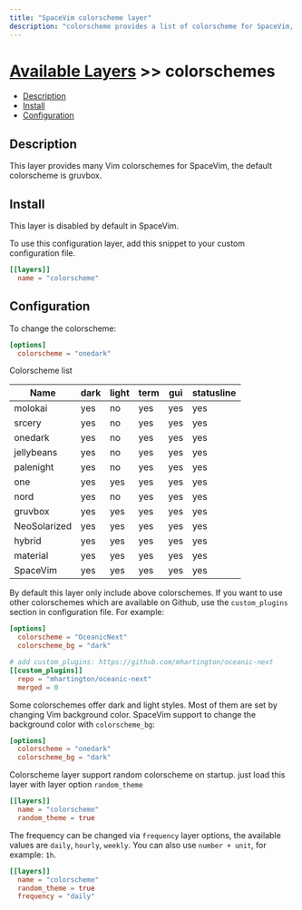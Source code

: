 ```yaml
---
title: "SpaceVim colorscheme layer"
description: "colorscheme provides a list of colorscheme for SpaceVim, default colorscheme is gruvbox with dark theme."
---
```


# [Available Layers](../) >> colorschemes

<!-- vim-markdown-toc GFM -->

- [Description](#description)
- [Install](#install)
- [Configuration](#configuration)

<!-- vim-markdown-toc -->

## Description

This layer provides many Vim colorschemes for SpaceVim, the default colorscheme is gruvbox.

## Install

This layer is disabled by default in SpaceVim.

To use this configuration layer, add this snippet to your custom configuration file.

```toml
[[layers]]
  name = "colorscheme"
```

## Configuration

To change the colorscheme:

```toml
[options]
  colorscheme = "onedark"
```

Colorscheme list

| Name         | dark | light | term | gui | statusline |
| ------------ | ---- | ----- | ---- | --- | ---------- |
| molokai      | yes  | no    | yes  | yes |    yes     |
| srcery       | yes  | no    | yes  | yes |    yes     |
| onedark      | yes  | no    | yes  | yes |    yes     |
| jellybeans   | yes  | no    | yes  | yes |    yes     |
| palenight    | yes  | no    | yes  | yes |    yes     |
| one          | yes  | yes   | yes  | yes |    yes     |
| nord         | yes  | no    | yes  | yes |    yes     |
| gruvbox      | yes  | yes   | yes  | yes |    yes     |
| NeoSolarized | yes  | yes   | yes  | yes |    yes     |
| hybrid       | yes  | yes   | yes  | yes |    yes     |
| material     | yes  | yes   | yes  | yes |    yes     |
| SpaceVim     | yes  | yes   | yes  | yes |    yes     |

By default this layer only include above colorschemes. If you want to use other colorschemes which
are available on Github, use the `custom_plugins` section in configuration file. For example:

```toml
[options]
  colorscheme = "OceanicNext"
  colorscheme_bg = "dark"

# add custom_plugins: https://github.com/mhartington/oceanic-next
[[custom_plugins]]
  repo = "mhartington/oceanic-next"
  merged = 0
```

Some colorschemes offer dark and light styles. Most of them are set by changing
Vim background color. SpaceVim support to change the background color with
`colorscheme_bg`:

```toml
[options]
  colorscheme = "onedark"
  colorscheme_bg = "dark"
```

Colorscheme layer support random colorscheme on startup. just load this layer with layer option `random_theme`

```toml
[[layers]]
  name = "colorscheme"
  random_theme = true
```

The frequency can be changed via `frequency` layer options, the available values are `daily`, `hourly`, `weekly`.
You can also use `number + unit`, for example: `1h`.

```toml
[[layers]]
  name = "colorscheme"
  random_theme = true
  frequency = "daily"
```
